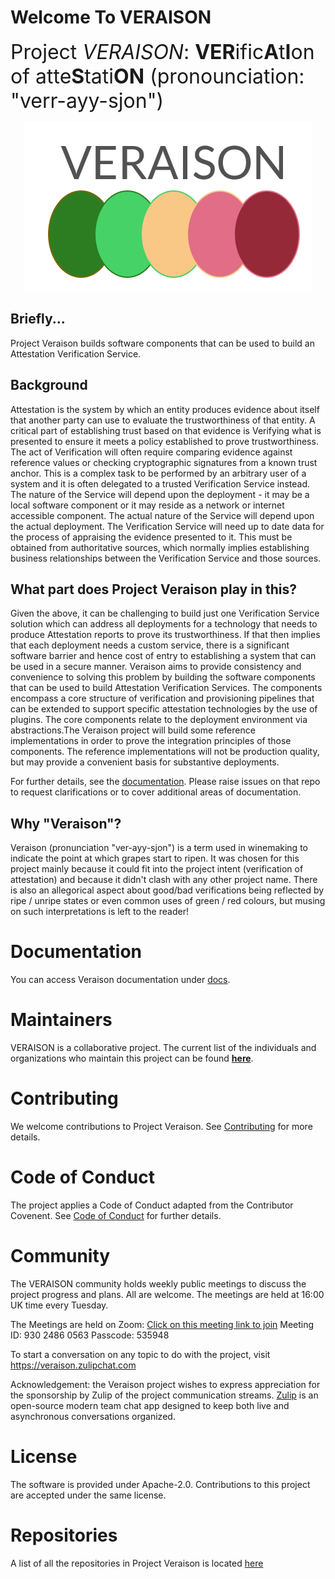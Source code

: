<!--
  -- Copyright 2020 Contributors to the Veraison project.
  -- SPDX-License-Identifier: Apache-2.0
--->

# Welcome To VERAISON
<font size="6
">
Project _VERAISON_: **VER**ific**A**t**I**on of atte**S**tati**ON** (pronounciation: "verr-ayy-sjon")
</font>

<p/>
<p align="center">
  <img src="./veraison-logo.png"/>
</p>

## Briefly...
Project Veraison builds software components that can be used to build an Attestation Verification Service.

## Background
Attestation is the system by which an entity produces evidence about itself that another party can use to evaluate the trustworthiness of that entity. A critical part of establishing trust based on that evidence is Verifying what is presented to ensure it meets a policy established to prove trustworthiness. The act of Verification will often require comparing evidence against reference values or checking cryptographic signatures from a known trust anchor. This is a complex task to be performed by an arbitrary user of a system and it is often delegated to a trusted Verification Service instead. The nature of the Service will depend upon the deployment - it may be a local software component or it may reside as a network or internet accessible component. The actual nature of the Service will depend upon the actual deployment. The Verification Service will need up to date data for the process of appraising the evidence presented to it. This must be obtained from authoritative sources, which normally implies establishing business relationships between the Verification Service and those sources. 

## What part does Project Veraison play in this?
Given the above, it can be challenging to build just one Verification Service solution which can address all deployments for a technology that needs to produce Attestation reports to prove its trustworthiness. If that then implies that each deployment needs a custom service, there is a significant software barrier and hence cost of entry to establishing a system that can be used in a secure manner. Veraison aims to provide consistency and convenience to solving this problem by building the software components that can be used to build Attestation Verification Services. The components encompass a core structure of verification and provisioning pipelines that can be extended to support specific attestation technologies by the use of plugins. The core components relate to the deployment environment via abstractions.The Veraison project will build some reference implementations in order to prove the integration principles of those components. The reference implementations will not be production quality, but may provide a convenient basis for substantive deployments.

For further details, see the [documentation](https://github.com/veraison/docs). Please raise issues on that repo to request clarifications or to cover additional areas of documentation.

## Why "Veraison"?
Veraison (pronunciation "ver-ayy-sjon") is a term used in winemaking to indicate the point at which grapes start to ripen. 
It was chosen for this project mainly because it could fit into the project intent (verification of attestation) and because it didn't clash with any other project name.
There is also an allegorical aspect about good/bad verifications being reflected by ripe / unripe states or even common uses of green / red colours, but musing on such interpretations is left to the reader! 

# Documentation

You can access Veraison documentation under [docs](https://github.com/veraison/docs/blob/main/README.md).

# Maintainers

VERAISON is a collaborative project. The current list of the individuals and organizations who maintain this project can be found [**here**](./MAINTAINERS.toml). 

# Contributing
We welcome contributions to Project Veraison. See [Contributing](./CONTRIBUTING.md) for more details. 

# Code of Conduct
The project applies a Code of Conduct adapted from the Contributor Covenent. See [Code of Conduct](./CODE_OF_CONDUCT.md) for further details.

# Community

The VERAISON community holds weekly public meetings to discuss the project progress and plans. All are welcome.
The meetings are held at 16:00 UK time every Tuesday.

The Meetings are held on Zoom: [Click on this meeting link to join](https://armltd.zoom.us/j/93024860563?pwd=dVpVcFRtSVFmV29HV3dHWENrZk5WQT09)
Meeting ID: 930 2486 0563
Passcode: 535948

To start a conversation on any topic to do with the project, visit https://veraison.zulipchat.com

Acknowledgement: the Veraison project wishes to express appreciation for the sponsorship by Zulip of the project communication streams.
[Zulip](https://zulip.com) is an open-source modern team chat app designed to keep both live and asynchronous conversations organized.

# License

The software is provided under Apache-2.0. Contributions to this project are accepted under the same license.

# Repositories

A list of all the repositories in Project Veraison is located [here](https://github.com/orgs/veraison/repositories?type=all)
